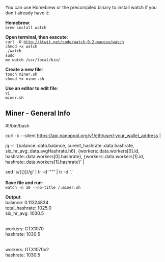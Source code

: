 You can use Homebrew or the precompiled binary to install watch if you don't already have it:

<b>Homebrew</b>:<br />
<code>brew install watch</code>

<b>Open terminal, then execute</b>:<br />
<code>curl -O http://ktwit.net/code/watch-0.2-macosx/watch</code><br />
<code>chmod +x watch</code><br />
<code>./watch</code><br />
<code>sudo mv watch /usr/local/bin/</code>

<b>Create a new file</b>:<br />
<code>touch miner.sh</code><br />
<code>chmod +x miner.sh</code>

<b>Use an editor to edit file</b>:<br />
<code>vi miner.sh</code><br />

<h2>Miner - General Info </h2>
#!/bin/bash

curl -k --silent https://api.nanopool.org/v1/eth/user/:your_wallet_address |

jq -r '{balance:.data.balance, curent_hashrate:.data.hashrate, six_hr_avg:.data.avgHashrate.h6}, {workers:.data.workers[0].id, hashrate:.data.workers[0].hashrate}, {workers:.data.workers[1].id, hashrate:.data.workers[1].hashrate}' |

sed 's/[{}]//g' |
tr -d '""' |
tr -d ','
<br /><br />
<b>Save file and run</b>:</br>
<code>watch -n 10 --no-title /.miner.sh</code>

<b>Output</b>:<br />
balance: 0.11324834<br />
total_hashrate: 1025.0<br />
six_hr_avg: 1030.5<br /><br />

workers: GTX1070<br />
hashrate: 1030.5<br /><br />


workers: GTX1070x2<br />
hashrate: 1030.5
